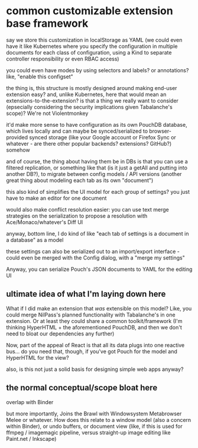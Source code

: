 # common customizable extension base framework

say we store this customization in localStorage as YAML (we could even have it like Kubernetes where you specify the configuration in multiple documents for each class of configuration, using a Kind to separate controller responsibility or even RBAC access)

you could even have modes by using selectors and labels? or annotations? like, "enable this configset"

the thing is, this structure is mostly designed around making end-user extension easy? and, unlike Kubernetes, here that would mean an extensions-to-the-extension? is that a thing we really want to consider (epsecially considering the security implications given Tabalanche's scope)? We're not Violentmonkey

it'd make more sense to have configuration as its own PouchDB database, which lives locally and can maybe be synced/serialized to browser-provided synced storage (like your Google account or Firefox Sync or whatever - are there other popular backends? extensions? GitHub?) somehow

and of course, the thing about having them be in DBs is that you can use a filtered replication, or something like that (is it just a getAll and putting into another DB?), to migrate between config models / API versions (another great thing about modeling each tab as its own "document")

this also kind of simplifies the UI model for each group of settings? you just have to make an editor for one document

would also make conflict resolution easier: you can use text merge strategies on the serialization to propose a resolution with Ace/Monaco/whatever's Diff UI

anyway, bottom line, I do kind of like "each tab of settings is a document in a database" as a model

these settings can also be serialized out to an import/export interface - could even be merged with the Config dialog, with a "merge my settings"

Anyway, you can serialize Pouch's JSON documents to YAML for the editing UI

## ultimate idea of what I'm laying down here

What if I did make an extension that *was* extensible on this model? Like, you could merge NilPass's planned functionality with Tabalanche's in one extension. Or at least they could share a common toolkit/framework (I'm thinking HyperHTML + the aforementioned PouchDB, and then we don't need to bloat our dependencies any further)

Now, part of the appeal of React is that all its data plugs into one reactive bus... do you need that, though, if you've got Pouch for the model and HyperHTML for the view?

also, is this not just a solid basis for designing simple web apps anyway?

## the normal conceptual/scope bloat here

overlap with Binder

but more importantly, Joins the Brawl with Windowsystem Metabrowser Melee or whatever. How does this relate to a window model (also a concern within Binder), or undo buffers, or document view (like, if this is used for ffmpeg / imagemagic pipeline, versus straight-up image editing like Paint.net / Inkscape)

